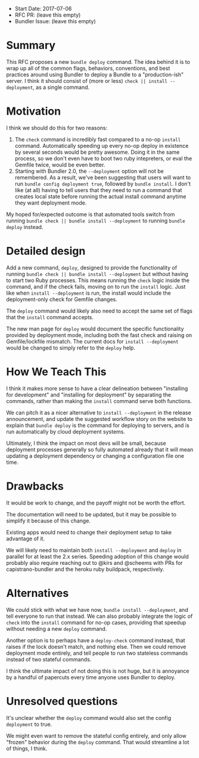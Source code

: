 - Start Date: 2017-07-06
- RFC PR: (leave this empty)
- Bundler Issue: (leave this empty)

# Summary

This RFC proposes a new `bundle deploy` command. The idea behind it is to wrap up all of the common flags, behaviors, conventions, and best practices around using Bundler to deploy a Bundle to a "production-ish" server. I think it should consist of (more or less) `check || install --deployment`, as a single command.

# Motivation

I think we should do this for two reasons:

1. The `check` command is incredibly fast compared to a no-op `install` command. Automatically speeding up every no-op deploy in existence by several seconds would be pretty awesome. Doing it in the same process, so we don't even have to boot two ruby intepreters, or eval the Gemfile twice, would be even better.
2. Starting with Bundler 2.0, the `--deployment` option will not be remembered. As a result, we've been suggesting that users will want to run `bundle config deployment true`, followed by `bundle install`. I don't like (at all) having to tell users that they need to run a command that creates local state before running the actual install command anytime they want deployment mode.

My hoped for/expected outcome is that automated tools switch from running `bundle check || bundle install --deployment` to running `bundle deploy` instead.

# Detailed design

Add a new command, `deploy`, designed to provide the functionality of running `bundle check || bundle install --deployment` but without having to start two Ruby processes. This means running the `check` logic inside the command, and if the check fails, moving on to run the `install` logic. Just like when `install --deployment` is run, the install would include the deployment-only check for Gemfile changes.

The `deploy` command would likely also need to accept the same set of flags that the `install` command accepts. 

The new man page for `deploy` would document the specific functionality provided by deployment mode, including both the fast check and raising on Gemfile/lockfile mismatch. The current docs for `install --deployment` would be changed to simply refer to the `deploy` help.

# How We Teach This

I think it makes more sense to have a clear delineation between "installing for development" and "installing for deployment" by separating the commands, rather than making the `install` command serve both functions.

We can pitch it as a nicer alternative to `install --deployment` in the release announcement, and update the suggested workflow story on the website to explain that `bundle deploy` is the command for deploying to servers, and is run automatically by cloud deployment systems.

Ultimately, I think the impact on most devs will be small, because deployment processes generally so fully automated already that it will mean updating a deployment dependency or changing a configuration file one time.

# Drawbacks

It would be work to change, and the payoff might not be worth the effort.

The documentation will need to be updated, but it may be possible to simplify it because of this change.

Existing apps would need to change their deployment setup to take advantage of it.

We will likely need to maintain both `install --deployment` and `deploy` in parallel for at least the 2.x series. Speeding adoption of this change would probably also require reaching out to @kirs and @scheems with PRs for capistrano-bundler and the heroku ruby buildpack, respectively.


# Alternatives

We could stick with what we have now, `bundle install --deployment`, and tell everyone to run that instead. We can also probably integrate the logic of `check` into the `install` command for no-op cases, providing that speedup without needing a new `deploy` command.

Another option is to perhaps have a `deploy-check` command instead, that raises if the lock doesn't match, and nothing else. Then we could remove deployment mode entirely, and tell people to run two stateless commands instead of two stateful commands.

I think the ultimate impact of not doing this is not huge, but it is annoyance by a handful of papercuts every time anyone uses Bundler to deploy.

# Unresolved questions

It's unclear whether the `deploy` command would also set the config `deployment` to true.

We might even want to remove the stateful config entirely, and only allow "frozen" behavior during the `deploy` command. That would streamline a lot of things, I think.